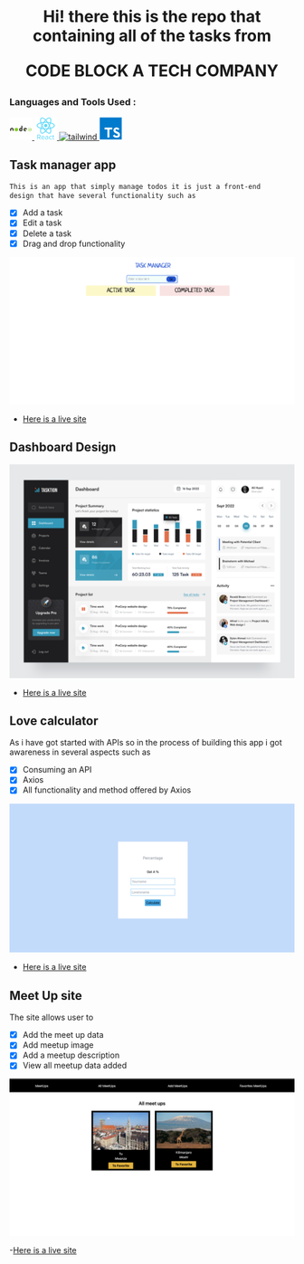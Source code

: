 <h1 align="center">Hi! there this is the repo that containing all of the tasks from

CODE BLOCK A TECH COMPANY </h1>







<h3 align="left">Languages and Tools Used :</h3>
<p align="left"><a href="https://nodejs.org" target="_blank" rel="noreferrer"> <img src="https://raw.githubusercontent.com/devicons/devicon/master/icons/nodejs/nodejs-original-wordmark.svg" alt="nodejs" width="40" height="40"/> </a> <a href="https://reactjs.org/" target="_blank" rel="noreferrer"> <img src="https://raw.githubusercontent.com/devicons/devicon/master/icons/react/react-original-wordmark.svg" alt="react" width="40" height="40"/> </a> <a href="https://tailwindcss.com/" target="_blank" rel="noreferrer"> <img src="https://www.vectorlogo.zone/logos/tailwindcss/tailwindcss-icon.svg" alt="tailwind" width="40" height="40"/> </a> <a href="https://www.typescriptlang.org/" target="_blank" rel="noreferrer"> <img src="https://raw.githubusercontent.com/devicons/devicon/master/icons/typescript/typescript-original.svg" alt="typescript" width="40" height="40"/> </a> </p>



## Task manager app
    This is an app that simply manage todos it is just a front-end
    design that have several functionality such as
- [X] Add a task
- [X] Edit a task
- [X] Delete a task
- [X] Drag and drop functionality

![Take a look](https://github.com/Pascal488/CodeBlock/blob/main/task-manger-app/img/img.png)

- [ Here is a live site](https://delete-phi.vercel.app/)




## Dashboard Design

![Take a look](https://github.com/Pascal488/CodeBlock/blob/main/dashbord/img/Task1.png)


- [Here is a live site](https://dash-9n6sqtf5k-pascal488.vercel.app/)

## Love calculator
As i have got started with APIs so in the process of building this app
i got awareness in several aspects such as
- [x]   Consuming an API 
- [x]   Axios
- [x]   All functionality and method offered by Axios

![Take a look ](https://github.com/Pascal488/CodeBlock/blob/main/love-caluu/img/img.png)

- [Here is a live site](https://courageous-fairy-4eeed8.netlify.app/)



## Meet Up site
The site allows user to 

- [x] Add the meet up data
- [x] Add meetup image 
- [x] Add a meetup description
- [x] View all meetup data added

![Take a look ](https://github.com/Pascal488/CodeBlock/blob/main/meet-up/img/img.png)

-[Here is a live site ](https://regal-basbousa-c2f7fd.netlify.app/)



